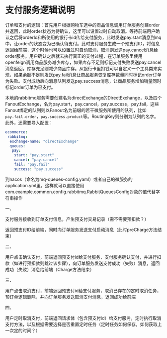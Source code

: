 # 支付服务逻辑说明

订单和支付的逻辑：首先用户根据购物车选中的商品信息调用订单服务创建order并返回，此时order状态为待确认，这里可以设置过时自动取消。等待前端用户确认之后将orderId和所使用的银行卡id传给支付服务，此时发送pay.start消息到mq中，让order的状态变为已确认待支付。此时支付服务生成一个预支付ID，将信息返回给前端，这个时候也可以设置过时自动取消，取消则发送pay.cancel消息给order服务。用户确认之后就去执行真正的支付过程，在订单服务里使用openfeign调用商品服务减少库存，如果库存不足则标记支付失败发送pay.cancel消息返回，库存充足则减少商品库存。从银行卡里扣钱可以自定义一个工具类来实现，如果余额不足则发送pay.fail消息让商品服务恢复库存数量同时标记order订单为失败。支付成功后向消息队列发送pay.success消息，让商品服务增加销量同时标记order订单为已支付。

本地的rabbitmq服务需要创建名为directExchange的DirectExchange，以及四个FanoutExchange，名为pay.start，pay.cancel，pay.success，pay.fail，这些Fanout绑定的队列则以Fanout名为前缀的若干微服务所使用的队列，比如`pay.fail.order`，`pay.success.product`等。RoutingKey则分别为队列的名字。此外，还需要导入配置：

```yml
ecommerce:
 rabbitmq:
  exchange-name: "directExchange"
  queues:
   pay:
    start: "pay.start"
    cancel: "pay.cancel"
    fail: "pay.fail"
    success: "pay.success"
```

到nacos（命名为mq-queues-config.yaml）或者自己的微服务的application.yml里。这样就可以直接使用com.example.common.config.rabbitmq.RabbitQueuesConfig对象的值代替字符串操作

一、

支付服务接收到订单支付信息，产生预支付交易记录（需不需要预扣款？）

返回预支付ID给前端，同时向订单服务发送支付启动消息（此时preCharge方法结束）

二、

用户点击确认支付，前端返回预支付id给支付服务，支付服务确认支付，并进行扣款（如进行预扣款则跳过该步骤），向订单服务发送支付成功（失败）消息，返回成功（失败）消息给前端（Charge方法结束）

三、

用户点击取消支付，前端返回预支付id给支付服务，取消已存在的定时取消任务，预订单逻辑删除，并向订单服务发送取消支付消息，返回成功给前端

四、

用户定时取消支付，前端返回请求体（包含预支付id）给支付服务，定时执行取消支付方法，以及根据需要选择是否重置定时任务（定时任务如何保存，如何获取上一次定的时间？）
